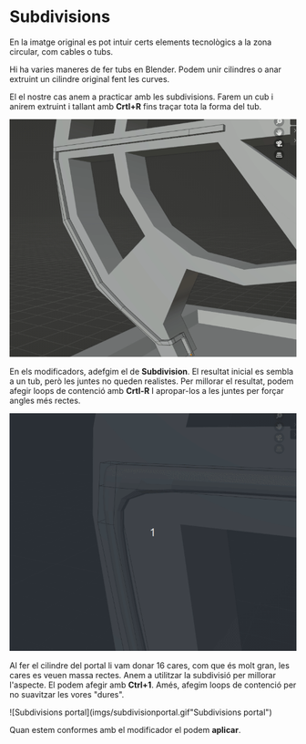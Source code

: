 # Subdivisions

En la imatge original es pot intuir certs elements tecnològics a la zona circular, com cables o tubs. 

Hi ha varies maneres de fer tubs en Blender. Podem unir cilindres o anar extruint un cilindre original fent les curves. 

El el nostre cas anem a practicar amb les subdivisions. Farem un cub i anirem extruint i tallant amb **Crtl+R** fins traçar tota la forma del tub. 

![Principi tubs](imgs/principi%20tubs.gif "Principi Tubs")

En els modificadors, adefgim el de **Subdivision**. El resultat inicial es sembla a un tub, però les juntes no queden realistes. Per millorar el resultat, podem afegir loops de contenció amb **Crtl-R** I apropar-los a les juntes per forçar angles més rectes.

![Angles tubs](imgs/angulstubs.gif "Angles Tubs")

Al fer el cilindre del portal li vam donar 16 cares, com que és molt gran, les cares es veuen massa rectes. Anem a utilitzar la subdivisió per millorar l'aspecte. El podem afegir amb **Ctrl+1**. Amés, afegim loops de contenció per no suavitzar les vores "dures".

![Subdivisions portal](imgs/subdivisionportal.gif"Subdivisions portal")

Quan estem conformes amb el modificador el podem **aplicar**.

